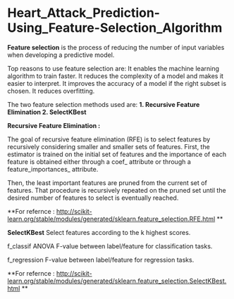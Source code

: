 # Heart_Attack_Prediction-Using_Feature-Selection_Algorithm

**Feature selection** is the process of reducing the number of input variables when developing a predictive model.

Top reasons to use feature selection are:
    It enables the machine learning algorithm to train faster.
    It reduces the complexity of a model and makes it easier to interpret.
    It improves the accuracy of a model if the right subset is chosen.
    It reduces overfitting.
 
 The two feature selection methods used are:
        **1. Recursive Feature Elimination 
          2. SelectKBest**
          
 **Recursive Feature Elimination :**

The goal of recursive feature elimination (RFE) is to select features by recursively considering smaller and smaller sets of features. First, the estimator is trained on the initial set of features and the importance of each feature is obtained either through a coef_ attribute or through a feature_importances_ attribute.

Then, the least important features are pruned from the current set of features. That procedure is recursively repeated on the pruned set until the desired number of features to select is eventually reached.

**For refernce : http://scikit-learn.org/stable/modules/generated/sklearn.feature_selection.RFE.html **

**SelectKBest**
  Select features according to the k highest scores.
  
  f_classif
  ANOVA F-value between label/feature for classification tasks.

  f_regression
  F-value between label/feature for regression tasks.

**For refernce : http://scikit-learn.org/stable/modules/generated/sklearn.feature_selection.SelectKBest.html **
